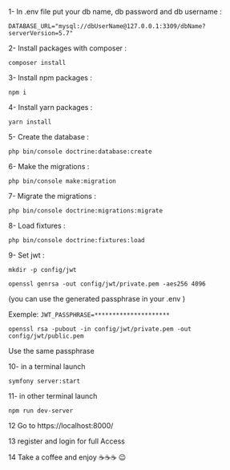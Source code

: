 1- In .env file put your db name, db password and db username : 

`DATABASE_URL="mysql://dbUserName@127.0.0.1:3309/dbName?serverVersion=5.7"
`

2- Install packages with composer :  

`composer install`

3- Install npm packages :

`npm i`

4- Install yarn packages :

`yarn install`

5- Create the database :

`php bin/console doctrine:database:create`

6- Make the migrations :

`php bin/console make:migration`

7- Migrate the migrations :

`php bin/console doctrine:migrations:migrate`

8- Load fixtures :

`php bin/console doctrine:fixtures:load`

9- Set jwt :

`mkdir -p config/jwt`

`openssl genrsa -out config/jwt/private.pem -aes256 4096`

(you can use the generated passphrase in your .env )

Exemple: `JWT_PASSPHRASE=*********************`


`openssl rsa -pubout -in config/jwt/private.pem -out config/jwt/public.pem`
 
Use the same passphrase

10- in a terminal launch  

`symfony server:start`

11- in  other terminal launch  

`npm run dev-server`

12 Go to https://localhost:8000/

13 register and login for full Access

14 Take a coffee and enjoy ☕☕☕ 😉




